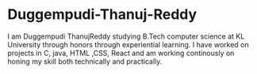 # Duggempudi-Thanuj-Reddy
I am Duggempudi ThanujReddy studying B.Tech computer science at KL University through honors through experiential learning. I have worked on projects in C, java, HTML ,CSS, React and am working continously on honing my skill both technically and practically.
